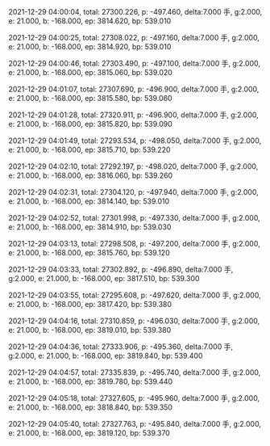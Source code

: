 2021-12-29 04:00:04, total: 27300.226, p: -497.460, delta:7.000 手, g:2.000, e: 21.000, b: -168.000, ep: 3814.620, bp: 539.010

2021-12-29 04:00:25, total: 27308.022, p: -497.160, delta:7.000 手, g:2.000, e: 21.000, b: -168.000, ep: 3814.920, bp: 539.010

2021-12-29 04:00:46, total: 27303.490, p: -497.100, delta:7.000 手, g:2.000, e: 21.000, b: -168.000, ep: 3815.060, bp: 539.020

2021-12-29 04:01:07, total: 27307.690, p: -496.900, delta:7.000 手, g:2.000, e: 21.000, b: -168.000, ep: 3815.580, bp: 539.060

2021-12-29 04:01:28, total: 27320.911, p: -496.900, delta:7.000 手, g:2.000, e: 21.000, b: -168.000, ep: 3815.820, bp: 539.090

2021-12-29 04:01:49, total: 27293.534, p: -498.050, delta:7.000 手, g:2.000, e: 21.000, b: -168.000, ep: 3815.710, bp: 539.220

2021-12-29 04:02:10, total: 27292.197, p: -498.020, delta:7.000 手, g:2.000, e: 21.000, b: -168.000, ep: 3816.060, bp: 539.260

2021-12-29 04:02:31, total: 27304.120, p: -497.940, delta:7.000 手, g:2.000, e: 21.000, b: -168.000, ep: 3814.140, bp: 539.010

2021-12-29 04:02:52, total: 27301.998, p: -497.330, delta:7.000 手, g:2.000, e: 21.000, b: -168.000, ep: 3814.910, bp: 539.030

2021-12-29 04:03:13, total: 27298.508, p: -497.200, delta:7.000 手, g:2.000, e: 21.000, b: -168.000, ep: 3815.760, bp: 539.120

2021-12-29 04:03:33, total: 27302.892, p: -496.890, delta:7.000 手, g:2.000, e: 21.000, b: -168.000, ep: 3817.510, bp: 539.300

2021-12-29 04:03:55, total: 27295.608, p: -497.620, delta:7.000 手, g:2.000, e: 21.000, b: -168.000, ep: 3817.420, bp: 539.380

2021-12-29 04:04:16, total: 27310.859, p: -496.030, delta:7.000 手, g:2.000, e: 21.000, b: -168.000, ep: 3819.010, bp: 539.380

2021-12-29 04:04:36, total: 27333.906, p: -495.360, delta:7.000 手, g:2.000, e: 21.000, b: -168.000, ep: 3819.840, bp: 539.400

2021-12-29 04:04:57, total: 27335.839, p: -495.740, delta:7.000 手, g:2.000, e: 21.000, b: -168.000, ep: 3819.780, bp: 539.440

2021-12-29 04:05:18, total: 27327.605, p: -495.960, delta:7.000 手, g:2.000, e: 21.000, b: -168.000, ep: 3818.840, bp: 539.350

2021-12-29 04:05:40, total: 27327.763, p: -495.840, delta:7.000 手, g:2.000, e: 21.000, b: -168.000, ep: 3819.120, bp: 539.370